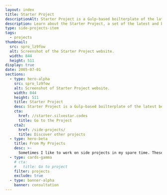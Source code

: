 ```yaml
---
layout: index
title: Starter Project
descriptionAlt: Starter Project is a Gulp-based boilterplate of the latest best practices for frontend development.
description: Learn about the Starter Project, a set of the latest and best practices in web development, packed into Gulp tasks that fits into every project.
type: side-projects-item
tags:
  - projects
thumbnail:
  src: spro_lz9fow
  alt: Screenshot of the Starter Project website.
  width: 844
  height: 511
display: true
date: 2005-07-01
sections:
  - type: hero-alpha
    src: spro_lz9fow
    alt: Screenshot of Starter Project website.
    width: 844
    height: 511
    title: Starter Project
    desc: Starter Project is a Gulp-based boilterplate of the latest best practices for frontend development.
    cta:
      href: //starter.silvestar.codes
      title: Go to the Project
    cta2:
      href: /side-projects/
      title: Discover other projects
  - type: hero-beta
    title: From My Projects
    desc: >-
      Sometimes I like to work on side projects in my spare time. These are my other open-source side projects.
  - type: cards-gamma
    # cta:
    #   title: Go to project
    filter: projects
    exclude: true
  - type: banner-alpha
    banner: consultation
---
```

